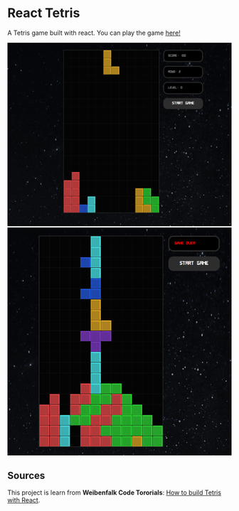 # React Tetris
A Tetris game built with react. You can play the game [here!](https://caiacc.github.io/react-tetris/)

!["Tetris01"](https://github.com/CaiaCC/react-tetris/blob/master/doc/Screen%20Shot%202021-04-02%20at%2010.37.32%20PM.png?raw=true)
!["Tetris02"](https://github.com/CaiaCC/react-tetris/blob/master/doc/Screen%20Shot%202021-04-02%20at%2010.38.15%20PM.png?raw=true)

## Sources
This project is learn from **Weibenfalk Code Tororials**: [How to build Tetris with React]((https://www.youtube.com/playlist?list=PL0jpcQ5lO0nEH2BpPmJhePz_urgyAljFB)).